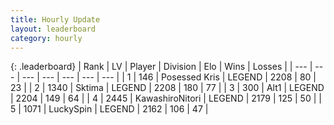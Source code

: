 ```yaml
---
title: Hourly Update
layout: leaderboard
category: hourly
---
```


{: .leaderboard}
| Rank | LV | Player | Division | Elo | Wins | Losses |
| --- | --- | --- | --- | --- | --- | --- |
| <span data-change="2">1</span> | 146 | <span title="ID: 402846">Posessed Kris</span> | LEGEND | <span data-change="7">2208</span> | <span data-change="1">80</span> | <span data-change="0">23</span> |
| <span data-change="-1">2</span> | 1340 | <span title="ID: 353063">Sktima</span> | LEGEND | <span data-change="0">2208</span> | <span data-change="0">180</span> | <span data-change="0">77</span> |
| <span data-change="-1">3</span> | 300 | <span title="ID: 443550">Alt1</span> | LEGEND | <span data-change="0">2204</span> | <span data-change="0">149</span> | <span data-change="0">64</span> |
| <span data-change="0">4</span> | 2445 | <span title="ID: 164871">KawashiroNitori</span> | LEGEND | <span data-change="0">2179</span> | <span data-change="0">125</span> | <span data-change="0">50</span> |
| <span data-change="0">5</span> | 1071 | <span title="ID: 498412">LuckySpin</span> | LEGEND | <span data-change="0">2162</span> | <span data-change="0">106</span> | <span data-change="0">47</span> |